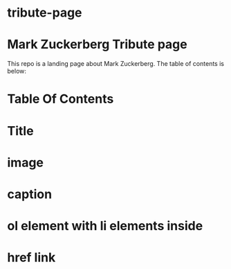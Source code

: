 # tribute-page
# Mark Zuckerberg Tribute page
 This repo is a landing page about Mark Zuckerberg. The table of contents is below:

 # Table Of Contents

 # Title
 # image
 # caption
 # ol element with li elements inside
 # href link
